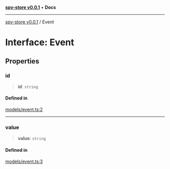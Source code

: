 [**spv-store v0.0.1**](../README.md) • **Docs**

***

[spv-store v0.0.1](../globals.md) / Event

# Interface: Event

## Properties

### id

> **id**: `string`

#### Defined in

[models/event.ts:2](https://github.com/shruggr/ts-casemod-spv/blob/7c4f30ec55cedd3466531bc7310dc7c1601f1f8a/src/models/event.ts#L2)

***

### value

> **value**: `string`

#### Defined in

[models/event.ts:3](https://github.com/shruggr/ts-casemod-spv/blob/7c4f30ec55cedd3466531bc7310dc7c1601f1f8a/src/models/event.ts#L3)
